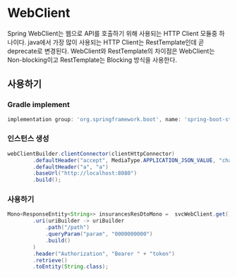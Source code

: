 # WebClient
Spring WebClient는 웹으로 API를 호출하기 위해 사용되는 HTTP Client 모듈중 하나이다. java에서 가장 많이 사용되는 HTTP Client는 RestTemplate인데 곧 deprecate로 변경된다. WebClient와 RestTemplate의 차이점은 WebClient는 Non-blocking이고 RestTemplate는 Blocking 방식을 사용한다.

## 사용하기

### Gradle implement
```gradle
implementation group: 'org.springframework.boot', name: 'spring-boot-starter-webflux', version: '2.0.0.RELEASE'
```

### 인스턴스 생성
```java
webClientBuilder.clientConnector(clientHttpConnector)
        .defaultHeader("accept", MediaType.APPLICATION_JSON_VALUE, "charset=UTF-8")
        .defaultHeader("a", "a")
        .baseUrl("http://localhost:8080")
        .build();
```

### 사용하기

```java
Mono<ResponseEntity<String>> insurancesResDtoMono =  svcWebClient.get()
        .uri(uriBuilder -> uriBuilder
            .path("/path")
            .queryParam("param", "0000000000")
            .build()
        )
        .header("Authorization", "Bearer " + "token")
        .retrieve()
        .toEntity(String.class);

```